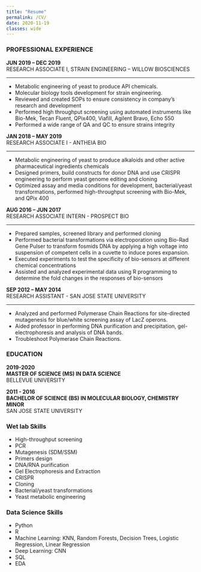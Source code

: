 ```yaml
---
title: "Resume"
permalink: /CV/
date: 2020-11-19
classes: wide
---
```


### PROFESSIONAL EXPERIENCE

**JUN 2019 – DEC 2019**  
RESEARCH ASSOCIATE I, STRAIN ENGINEERING – WILLOW BIOSCIENCES  
************
* Metabolic engineering of yeast to produce API chemicals. 
* Molecular biology tools development for strain engineering.  
* Reviewed and created SOPs to ensure consistency in company’s research and development  
* Performed high throughput screening using automated instruments like Bio-Mek, Tecan Fluent, QPix400, Viafill, Agilent Bravo, Echo 550  
*	Performed a wide range of QA and QC to ensure strains integrity  

**JAN 2018 – MAY 2019**  
RESEARCH ASSOCIATE I - ANTHEIA BIO  
************************************
*	Metabolic engineering of yeast to produce alkaloids and other active pharmaceutical ingredients chemicals
*	Designed primers, build constructs for donor DNA and use CRISPR engineering to perform yeast genome editing and cloning  
*	Optimized assay and media conditions for development, bacterial/yeast transformations, performed high-throughput screening with Bio-Mek, and QPix 400  

**AUG 2016 – JUN 2017**   
RESEARCH ASSOCIATE INTERN - PROSPECT BIO  
************************************
*	Prepared samples, screened library and performed cloning  
*	Performed bacterial transformations via electroporation using Bio-Rad Gene Pulser to transform fosmids DNA by applying a high voltage into suspension of competent cells in a cuvette to induce pores expansion.   
*	Executed experiments to test the specificity of bio-sensors at different chemical concentrations  
*	Assisted and analyzed experimental data using R programming to determine the fold changes in the responses of bio-sensors   

**SEP 2012 – MAY 2014**  
RESEARCH ASSISTANT - SAN JOSE STATE UNIVERSITY   
************************************
*	Analyzed and performed Polymerase Chain Reactions for site-directed mutagenesis for blue/white screening assay of LacZ operons.  
*	Aided professor in performing DNA purification and precipitation, gel-electrophoresis and analysis of DNA bands.  
*	Troubleshoot Polymerase Chain Reactions.   

### EDUCATION
**2019-2020**  
**MASTER OF SCIENCE (MS) IN DATA SCIENCE**   
BELLEVUE UNIVERSITY  

**2011 - 2016**  
**BACHELOR OF SCIENCE (BS) IN MOLECULAR BIOLOGY, CHEMISTRY MINOR**  
SAN JOSE STATE UNIVERSITY   

### Wet lab Skills
* High-throughput screening  
* PCR  
* Mutagenesis (SDM/SSM)    
* Primers design   
* DNA/RNA purification   
* Gel Electrophoresis and Extraction  
* CRISPR   
* Cloning  
* Bacterial/yeast transformations  
* Yeast metabolic engineering   

### Data Science Skills  
* Python
* R  
* Machine Learning: KNN, Random Forests, Decision Trees, Logistic Regression, Linear Regression    
* Deep Learning: CNN   
* SQL  
* EDA  
